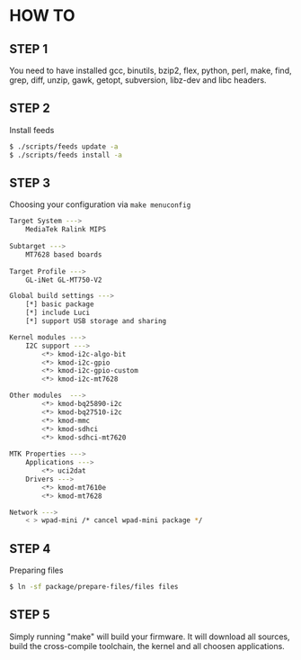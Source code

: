 HOW TO  
======  

STEP 1  
------  

You need to have installed gcc, binutils, bzip2, flex, python, perl, make,
find, grep, diff, unzip, gawk, getopt, subversion, libz-dev and libc headers.  

STEP 2  
------  

Install feeds  
```bash  
$ ./scripts/feeds update -a
$ ./scripts/feeds install -a
```  

STEP 3  
------  

Choosing your configuration via `make menuconfig`  
```bash  
Target System --->
	MediaTek Ralink MIPS
	
Subtarget --->
	MT7628 based boards
	
Target Profile --->
	GL-iNet GL-MT750-V2

Global build settings --->
	[*] basic package
	[*] include Luci
	[*] support USB storage and sharing

Kernel modules --->
	I2C support --->
		<*> kmod-i2c-algo-bit
		<*> kmod-i2c-gpio
		<*> kmod-i2c-gpio-custom
		<*> kmod-i2c-mt7628

Other modules  --->
		<*> kmod-bq25890-i2c
		<*> kmod-bq27510-i2c
		<*> kmod-mmc
		<*> kmod-sdhci
		<*> kmod-sdhci-mt7620
		
MTK Properties --->
	Applications --->
		<*> uci2dat
	Drivers --->
		<*> kmod-mt7610e
		<*> kmod-mt7628

Network --->
	< > wpad-mini /* cancel wpad-mini package */
```  

STEP 4  
------  

Preparing files  
```bash  
$ ln -sf package/prepare-files/files files
```  

STEP 5  
------  

Simply running "make" will build your firmware.
It will download all sources, build the cross-compile toolchain, 
the kernel and all choosen applications.
